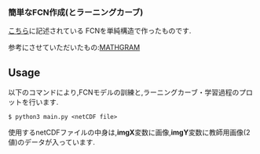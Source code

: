 ### 簡単なFCN作成(とラーニングカーブ)
[こちら](https://arxiv.org/abs/1605.06211)に記述されている
FCNを単純構造で作ったものです.

参考にさせていただいたもの:[MATHGRAM](https://www.mathgram.xyz/entry/keras/fcn)

## Usage

以下のコマンドにより,FCNモデルの訓練と,ラーニングカーブ・学習過程のプロットを行います.

```python:
$ python3 main.py <netCDF file>
```

使用するnetCDFファイルの中身は,**imgX**変数に画像,**imgY**変数に教師用画像(2値)のデータが入っています.
